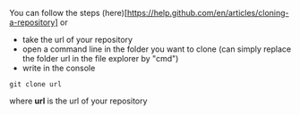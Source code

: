 You can follow the steps (here)[https://help.github.com/en/articles/cloning-a-repository]
or
* take the url of your repository
* open a command line in the folder you want to clone (can simply replace the folder url in the file explorer by "cmd")
* write in the console 
```
git clone url
```
where __url__ is the url of your repository
